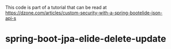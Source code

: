 This code is part of a tutorial that can be read at https://dzone.com/articles/custom-security-with-a-spring-bootelide-json-api-s
# spring-boot-jpa-elide-delete-update
